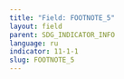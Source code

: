 ```yaml
---
title: "Field: FOOTNOTE_5"
layout: field
parent: SDG_INDICATOR_INFO
language: ru
indicator: 11-1-1
slug: FOOTNOTE_5
---
```

[^5]: UN-Habitat (2005). Financing Urban Shelter: Report on Urban Settlements. 2005. Nairobi: UN-Habitat.